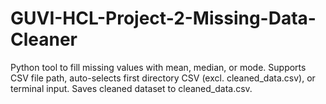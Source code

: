# GUVI-HCL-Project-2-Missing-Data-Cleaner
Python tool to fill missing values with mean, median, or mode. Supports CSV file path, auto-selects first directory CSV (excl. cleaned_data.csv), or terminal input. Saves cleaned dataset to cleaned_data.csv.
